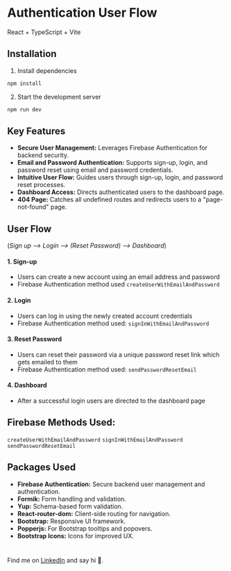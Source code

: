 # Authentication User Flow

React + TypeScript + Vite

## Installation

1. Install dependencies
```bash
npm install
```
2. Start the development server
```bash
npm run dev
```

## Key Features
- __Secure User Management:__ Leverages Firebase Authentication for backend security.
- __Email and Password Authentication:__ Supports sign-up, login, and password reset using email and password credentials.
- __Intuitive User Flow:__ Guides users through sign-up, login, and password reset processes.
- __Dashboard Access:__ Directs authenticated users to the dashboard page.
- __404 Page:__ Catches all undefined routes and redirects users to a "page-not-found" page.

## User Flow

(*Sign up --> Login --> (Reset Password) --> Dashboard*)

#### 1. Sign-up
 - Users can create a new account using an email address and password
 - Firebase Authentication method used `createUserWithEmailAndPassword`

#### 2. Login
 - Users can log in using the newly created account credentials
 - Firebase Authentication method used: `signInWithEmailAndPassword`

#### 3. Reset Password
 - Users can reset their password via a unique password reset link which gets emailed to them
 - Firebase Authentication method used: `sendPasswordResetEmail`

#### 4. Dashboard
 - After a successful login users are directed to the dashboard page

## Firebase Methods Used:

`createUserWithEmailAndPassword`
`signInWithEmailAndPassword`
`sendPasswordResetEmail`

## Packages Used
- __Firebase Authentication:__ Secure backend user management and authentication.
- __Formik:__ Form handling and validation.
- __Yup:__ Schema-based form validation.
- __React-router-dom:__ Client-side routing for navigation.
- __Bootstrap:__ Responsive UI framework.
- __Popperjs:__ For Bootstrap tooltips and popovers.
- __Bootstrap Icons:__ Icons for improved UX.

#

Find me on [LinkedIn](https://www.linkedin.com/in/wesley-erasmus-75a72a1ba/) and say hi 👋.
